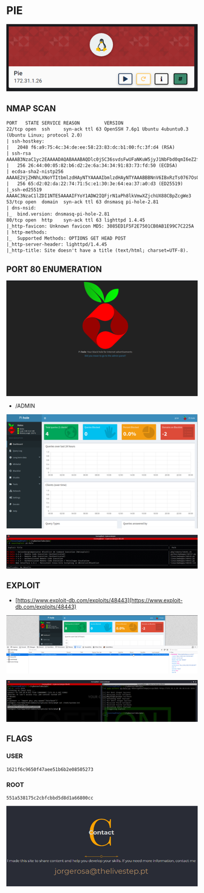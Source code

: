 # PIE

![](../.gitbook/assets/d42b31098ec34b7bbf1425bb16d2c840.png)

## NMAP SCAN

```text
PORT   STATE SERVICE REASON         VERSION
22/tcp open  ssh     syn-ack ttl 63 OpenSSH 7.6p1 Ubuntu 4ubuntu0.3 (Ubuntu Linux; protocol 2.0)
| ssh-hostkey: 
|   2048 f6:a9:75:4c:34:de:ee:58:23:83:dc:b1:00:fc:3f:d4 (RSA)
| ssh-rsa AAAAB3NzaC1yc2EAAAADAQABAAABAQDlc0jSC36svdsFwUFaNKuW5jyJ1NbFbd0qmI6eZ2fG4rVhjK42KwutN0M9CKNF3vw5aJYQFPRWcEhk0OX50woYi26gUG7CLamBqo4XsRpZEoPcZ6U1ufl1sANM8rx+l16pJ0yzikXF5Fuu6ltVlUYZfdCl2BeVef/0FwkCwOvpAq8pY5zNlAbfyPfEdEvjF7mU0KVTyaJl6zmSCjRa2BImGMWwD/tHdqVgla5183ndcylSLxOh5HutOLbc0CtIy2sP/LtSoFtaFyNxcYLlodfRfF1lnbKr9B+31kMnhBczFCgtMSpCuj4rMLqL5SWRYvu5+9qMG6mDbemlJuvD9a3P
|   256 26:44:00:05:82:b6:d2:2e:6a:34:34:91:83:73:fd:50 (ECDSA)
| ecdsa-sha2-nistp256 AAAAE2VjZHNhLXNoYTItbmlzdHAyNTYAAAAIbmlzdHAyNTYAAABBBNnV6IBxRzTs0767OsOCdM5tO8u9cd6L5A4NKcUOIAqGATwaHaeD/bLhHFOI17w3h3CVgGvnLBdl0u0Kx97r76g=
|   256 65:d2:02:da:22:74:71:5c:e1:30:3e:64:ea:37:a0:d3 (ED25519)
|_ssh-ed25519 AAAAC3NzaC1lZDI1NTE5AAAAIFYoY1ADW2IQFjrN1aPh8lkVmwXZjchUX88CBpZcgWe3
53/tcp open  domain  syn-ack ttl 63 dnsmasq pi-hole-2.81
| dns-nsid: 
|_  bind.version: dnsmasq-pi-hole-2.81
80/tcp open  http    syn-ack ttl 63 lighttpd 1.4.45
|_http-favicon: Unknown favicon MD5: 3085ED1F5F2E7501CB0AB1E99C7C225A
| http-methods: 
|_  Supported Methods: OPTIONS GET HEAD POST
|_http-server-header: lighttpd/1.4.45
|_http-title: Site doesn't have a title (text/html; charset=UTF-8).
```

## PORT 80 ENUMERATION

![](../.gitbook/assets/15106d9c1fbf4f1386bee7f66ad5598c.png)

* /ADMIN

![](../.gitbook/assets/1b2c8081e5af44818607a116b28a2d00.png)

![](../.gitbook/assets/00f994781f034482810e0cd09d0702cb.png)

## EXPLOIT

* [https://www.exploit-db.com/exploits/48443](https://www.exploit-db.com/exploits/48443)

![](../.gitbook/assets/bdd34343c5544a72be3b9efde7c53959.png)

![](../.gitbook/assets/72f3ef017ffb47658fa917a2851cf9e0.png)

## FLAGS

### USER

```text
1621f6c9650f47aee51b6b2e08505273
```

### ROOT

```text
551a538175c2cbfcbbd5d8d1a66800cc
```

![](../.gitbook/assets/f32977a349284be88d518e76148423c6.png)

